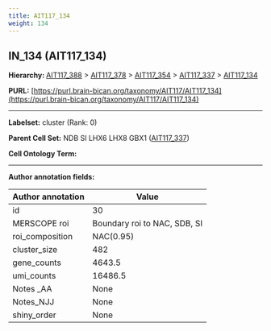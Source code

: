 ```yaml
---
title: AIT117_134
weight: 134
---
```

## IN_134 (AIT117_134)
<b>Hierarchy: </b>
[AIT117_388](../AIT117_388) >
[AIT117_378](../AIT117_378) >
[AIT117_354](../AIT117_354) >
[AIT117_337](../AIT117_337) >
[AIT117_134](../AIT117_134)

**PURL:** [https://purl.brain-bican.org/taxonomy/AIT117/AIT117_134](https://purl.brain-bican.org/taxonomy/AIT117/AIT117_134)

---


**Labelset:** cluster (Rank: 0)

**Parent Cell Set:** NDB SI LHX6 LHX8 GBX1 ([AIT117_337](../AIT117_337))



**Cell Ontology Term:** 

[MARKER GENES.]: #


---

[TRANSFERRED ANNOTATIONS.]: #


[AUTHOR ANNOTATION FIELDS.]: #


**Author annotation fields:**

| Author annotation | Value |
|-------------------|-------|
|id|30|
|MERSCOPE roi|Boundary roi to NAC, SDB, SI|
|roi_composition|NAC(0.95)|
|cluster_size|482|
|gene_counts|4643.5|
|umi_counts|16486.5|
|Notes _AA|None|
|Notes_NJJ|None|
|shiny_order|None|
